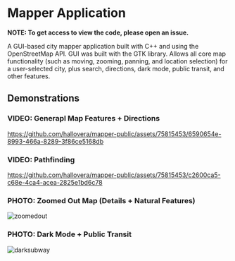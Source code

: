 # Mapper Application
**NOTE: To get access to view the code, please open an issue.**

A GUI-based city mapper application built with C++ and using the OpenStreetMap API. GUI was built with the GTK library. Allows all core map functionality (such as moving, zooming, panning, and location selection) for a user-selected city, plus search, directions, dark mode, public transit, and other features. 

## Demonstrations
### VIDEO: Generapl Map Features + Directions
https://github.com/hallovera/mapper-public/assets/75815453/6590654e-8993-466a-8289-3f86ce5168db



### VIDEO: Pathfinding
https://github.com/hallovera/mapper-public/assets/75815453/c2600ca5-c68e-4ca4-acea-2825e1bd6c78



### PHOTO: Zoomed Out Map (Details + Natural Features) 
![zoomedout](https://github.com/hallovera/mapper-public/assets/75815453/93279710-1241-4e20-8540-1f802c066fc3)


### PHOTO: Dark Mode + Public Transit
![darksubway](https://github.com/hallovera/mapper-public/assets/75815453/75565328-b8e9-4189-87f8-a3d7af7d504f)
